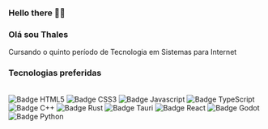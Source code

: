 ### Hello there 👋🗿

### Olá sou Thales
Cursando o quinto período de Tecnologia em Sistemas para Internet

### Tecnologias preferidas
<div style="display: inline_block"><br>
    <img aling="center" src="https://img.shields.io/badge/HTML5-E34F26.svg?style=for-the-badge&logo=HTML5&logoColor=white" alt="Badge HTML5">
    <img aling="center" src="https://img.shields.io/badge/CSS3-1572B6.svg?style=for-the-badge&logo=CSS3&logoColor=white" alt="Badge CSS3">
    <img aling="center" src="https://img.shields.io/badge/JavaScript-F7DF1E?style=for-the-badge&logo=javascript&logoColor=black" alt="Badge Javascript">
	<img aling="center"  src="https://img.shields.io/badge/TypeScript-007ACC?style=for-the-badge&logo=typescript&logoColor=white" alt="Badge TypeScript" >
	<img aling="center"  src="https://img.shields.io/badge/Rust-000000.svg?style=for-the-badge&logo=Rust&logoColor=white" alt="Badge C++" >
	<img aling="center"  src="https://img.shields.io/badge/C++-00599C.svg?style=for-the-badge&logo=C++&logoColor=white" alt="Badge Rust" >
	<img aling="center"  src="https://img.shields.io/badge/Tauri-24C8D8.svg?style=for-the-badge&logo=Tauri&logoColor=white" alt="Badge Tauri" >
	<img aling="center"  src="https://img.shields.io/badge/React-61DAFB.svg?style=for-the-badge&logo=React&logoColor=black" alt="Badge React" >
	<img aling="center"  src="https://img.shields.io/badge/Godot%20Engine-478CBF.svg?style=for-the-badge&logo=Godot-Engine&logoColor=white" alt="Badge Godot" >
    <img aling="center" src="https://img.shields.io/badge/Python-14354C?style=for-the-badge&logo=python&logoColor=white" alt="Badge Python">
</div>

    

